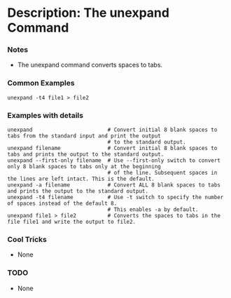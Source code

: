 # Description: The unexpand Command

### Notes
* The unexpand command converts spaces to tabs.

### Common Examples
```shell
unexpand -t4 file1 > file2
```

### Examples with details
```shell
unexpand                        # Convert initial 8 blank spaces to tabs from the standard input and print the output
                                # to the standard output.
unexpand filename               # Convert initial 8 blank spaces to tabs and prints the output to the standard output.
unexpand --first-only filename  # Use --first-only switch to convert only 8 blank spaces to tabs only at the beginning
                                # of the line. Subsequent spaces in the lines are left intact. This is the default.
unexpand -a filename            # Convert ALL 8 blank spaces to tabs and prints the output to the standard output.
unexpand -t4 filename           # Use -t switch to specify the number of spaces instead of the default 8.
                                # This enables -a by default.
unexpand file1 > file2          # Converts the spaces to tabs in the file file1 and write the output to file2.
```

### Cool Tricks
* None

### TODO
* None
